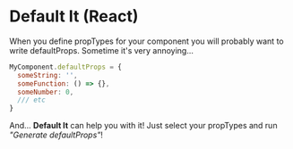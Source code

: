 # Default It (React)

When you define propTypes for your component you will probably want to write defaultProps. Sometime it's very annoying...

```javascript
MyComponent.defaultProps = {
  someString: '',
  someFunction: () => {},
  someNumber: 0,
  /// etc
}
```

And... **Default It** can help you with it! Just select your propTypes and run *"Generate defaultProps"*!
